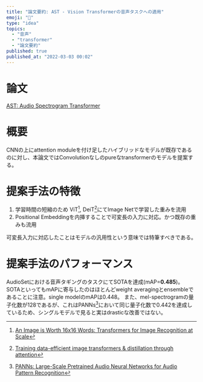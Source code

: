 ```yaml
---
title: "論文要約: AST - Vision Transformerの音声タスクへの適用"
emoji: "🦋"
type: "idea"
topics:
  - "音声"
  - "transformer"
  - "論文要約"
published: true
published_at: "2022-03-03 00:02"
---
```


# 論文

[AST: Audio Spectrogram Transformer](https://arxiv.org/abs/2104.01778v3)

# 概要

CNNの上にattention moduleを付け足したハイブリッドなモデルが既存であるのに対し、本論文ではConvolutionなしのpureなtransformerのモデルを提案する。

# 提案手法の特徴

1. 学習時間の短縮のため ViT[^1], DeiT[^2]にてImage Netで学習した重みを流用
2. Positional Embeddingを内挿することで可変長の入力に対応。かつ既存の重みも流用

可変長入力に対応したことはモデルの汎用性という意味では特筆すべきである。

# 提案手法のパフォーマンス

AudioSetにおける音声タギングのタスクにてSOTAを達成(mAP=**0.485**)。
SOTAといってもmAPに寄与したのはほとんどweight averagingとensembleであることに注意。single modelのmAPは0.448。
また、mel-spectrogramの量子化数が128であるが、これはPANNs[^3]において同じ量子化数で0.442を達成しているため、シングルモデルで見ると実はdrasticな改善ではない。

[^1]: [An Image is Worth 16x16 Words: Transformers for Image Recognition at Scale](https://arxiv.org/abs/2010.11929)
[^2]: [Training data-efficient image transformers & distillation through attention](https://arxiv.org/abs/2012.12877v2)
[^3]: [PANNs: Large-Scale Pretrained Audio Neural Networks for Audio Pattern Recognition](https://arxiv.org/abs/1912.10211)
